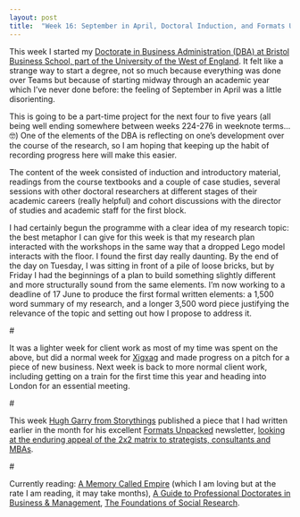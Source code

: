 ```yaml
---
layout: post
title:  "Week 16: September in April, Doctoral Induction, and Formats Unpacked"
---
```


This week I started my <a href="https://courses.uwe.ac.uk/N12T4/doctor-of-business-administration">Doctorate in Business Administration (DBA) at Bristol Business School, part of the University of the West of England</a>. It felt like a strange way to start a degree, not so much because everything was done over Teams but because of starting midway through an academic year which I’ve never done before: the feeling of September in April was a little disorienting. 

This is going to be a part-time project for the next four to five years (all being well ending somewhere between weeks 224-276 in weeknote terms... 🤓) One of the elements of the DBA is reflecting on one’s development over the course of the research, so I am hoping that keeping up the habit of recording progress here will make this easier. 

The content of the week consisted of induction and introductory material, readings from the course textbooks and a couple of case studies, several sessions with other doctoral researchers at different stages of their academic careers (really helpful) and cohort discussions with the director of studies and academic staff for the first block. 

I had certainly begun the programme with a clear idea of my research topic: the best metaphor I can give for this week is that my research plan interacted with the workshops in the same way that a dropped Lego model interacts with the floor. I found the first day really daunting. By the end of the day on Tuesday, I was sitting in front of a pile of loose bricks, but by Friday I had the beginnings of a plan to build something slightly different and more structurally sound from the same elements. I’m now working to a deadline of 17 June to produce the first formal written elements: a 1,500 word summary of my research, and a longer 3,500 word piece justifying the relevance of the topic and setting out how I propose to address it. 

<p id="divider">#</p>

It was a lighter week for client work as most of my time was spent on the above, but did a normal week for <a href="https://www.xigxag.co.uk">Xigxag</a> and made progress on a pitch for a piece of new business. Next week is back to more normal client work, including getting on a train for the first time this year and heading into London for an essential meeting. 

<p id="divider">#</p>

This week <a href="https://twitter.com/huey">Hugh Garry from Storythings</a> published a piece that I had written earlier in the month for his excellent <a href="https://www.formatsunpacked.com/p/formats-unpacked-the-2x2-matrix">Formats Unpacked</a> newsletter, <a href="https://www.formatsunpacked.com/p/formats-unpacked-the-2x2-matrix">looking at the enduring appeal of the 2x2 matrix to strategists, consultants and MBAs</a>. 

<p id="divider">#</p>

Currently reading: <a href="https://www.arkadymartine.net/novels">A Memory Called Empire</a> (which I am loving but at the rate I am reading, it may take months), <a href="https://uk.sagepub.com/en-gb/eur/a-guide-to-professional-doctorates-in-business-and-management/book242918">A Guide to Professional Doctorates in Business & Management</a>, <a href="https://us.sagepub.com/en-us/nam/the-foundations-of-social-research/book207972">The Foundations of Social Research</a>.
